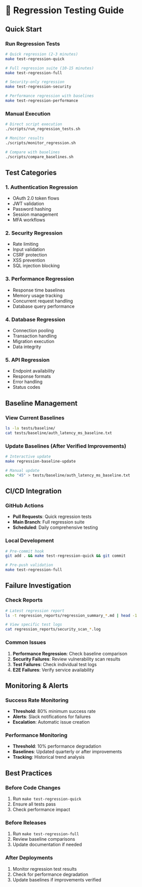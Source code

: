 # 🔄 Regression Testing Guide

## Quick Start

### Run Regression Tests
```bash
# Quick regression (2-3 minutes)
make test-regression-quick

# Full regression suite (10-15 minutes)
make test-regression-full

# Security-only regression
make test-regression-security

# Performance regression with baselines
make test-regression-performance
```

### Manual Execution
```bash
# Direct script execution
./scripts/run_regression_tests.sh

# Monitor results
./scripts/monitor_regression.sh

# Compare with baselines
./scripts/compare_baselines.sh
```

## Test Categories

### 1. Authentication Regression
- OAuth 2.0 token flows
- JWT validation
- Password hashing
- Session management
- MFA workflows

### 2. Security Regression  
- Rate limiting
- Input validation
- CSRF protection
- XSS prevention
- SQL injection blocking

### 3. Performance Regression
- Response time baselines
- Memory usage tracking
- Concurrent request handling
- Database query performance

### 4. Database Regression
- Connection pooling
- Transaction handling
- Migration execution
- Data integrity

### 5. API Regression
- Endpoint availability
- Response formats
- Error handling
- Status codes

## Baseline Management

### View Current Baselines
```bash
ls -la tests/baseline/
cat tests/baseline/auth_latency_ms_baseline.txt
```

### Update Baselines (After Verified Improvements)
```bash
# Interactive update
make regression-baseline-update

# Manual update
echo "45" > tests/baseline/auth_latency_ms_baseline.txt
```

## CI/CD Integration

### GitHub Actions
- **Pull Requests**: Quick regression tests
- **Main Branch**: Full regression suite
- **Scheduled**: Daily comprehensive testing

### Local Development
```bash
# Pre-commit hook
git add . && make test-regression-quick && git commit

# Pre-push validation
make test-regression-full
```

## Failure Investigation

### Check Reports
```bash
# Latest regression report
ls -t regression_reports/regression_summary_*.md | head -1

# View specific test logs
cat regression_reports/security_scan_*.log
```

### Common Issues
1. **Performance Regression**: Check baseline comparison
2. **Security Failures**: Review vulnerability scan results
3. **Test Failures**: Check individual test logs
4. **E2E Failures**: Verify service availability

## Monitoring & Alerts

### Success Rate Monitoring
- **Threshold**: 80% minimum success rate
- **Alerts**: Slack notifications for failures
- **Escalation**: Automatic issue creation

### Performance Monitoring
- **Threshold**: 10% performance degradation
- **Baselines**: Updated quarterly or after improvements
- **Tracking**: Historical trend analysis

## Best Practices

### Before Code Changes
1. Run `make test-regression-quick`
2. Ensure all tests pass
3. Check performance impact

### Before Releases
1. Run `make test-regression-full`
2. Review baseline comparisons
3. Update documentation if needed

### After Deployments
1. Monitor regression test results
2. Check for performance degradation
3. Update baselines if improvements verified
